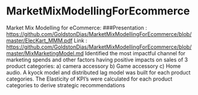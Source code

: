 # MarketMixModellingForEcommerce
Market Mix Modelling for eCommerce: 
###Presentation : https://github.com/GoldstonDias/MarketMixModellingForEcommerce/blob/master/ElecKart_MMM.pdf
Link : https://github.com/GoldstonDias/MarketMixModellingForEcommerce/blob/master/MixMarketingModel.md 
Identified the most impactful channel for marketing spends and other factors having positive impacts on sales of 3 product categories: 
a) camera accessory
b) Game accessory
c) Home audio. 
A kyock model and distributed lag model was built for each product categories.
The Elasticity of KPI’s were calculated for each product categories to derive strategic recommendations
